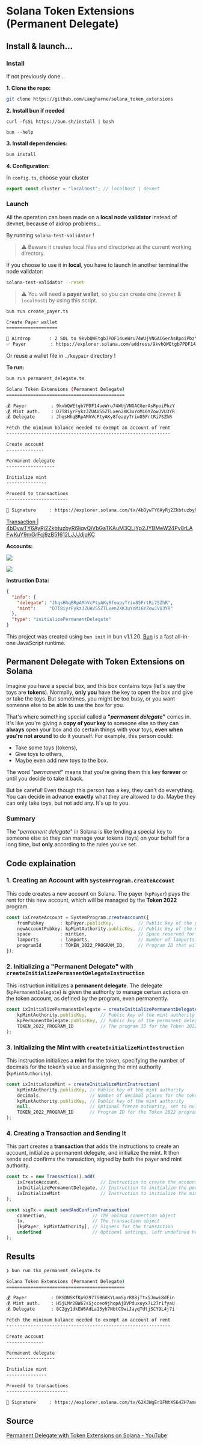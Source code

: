 # Solana Token Extensions (Permanent Delegate)

## Install & launch...

### Install

If not previously done...

**1. Clone the repo:**

```bash
git clone https://github.com/Laugharne/solana_token_extensions
```
**2. Install bun if needed**

`curl -fsSL https://bun.sh/install | bash`

`bun --help`


**3. Install dependencies:**

```bash
bun install
```
**4. Configuration:**

In `config.ts`, choose your cluster

```typescript
export const cluster = "localhost"; // localhost | devnet
```

### Launch

All the operation can been made on a **local node validator** instead of devnet, because of aidrop problems...

By running `solana-test-validator` !

> ⚠️ Beware it creates local files and directories at the current working directory.

If you choose to use it in **local**, you have to launch in another terminal the node validator:

```bash
solana-test-validator --reset
```

> ⚠️ You will need a **payer wallet**, so you can create one (`devnet` & `localhost`) by using this script.

```bash
bun run create_payer.ts
```

```bash
Create Payer wallet
===================

🏧 Airdrop       : 2 SOL to 9kvbQWEtgb7PDF14ueWru74WUjVNGACGerAsRpoiPbzY
✅ Payer         : https://explorer.solana.com/address/9kvbQWEtgb7PDF14ueWru74WUjVNGACGerAsRpoiPbzY?cluster=devnet
```
Or reuse a wallet file in `./keypair` directory !


**To run:**

```bash
bun run permanent_delegate.ts
```

```bash
Solana Token Extensions (Permanent Delegate)
============================================

💰 Payer         : 9kvbQWEtgb7PDF14ueWru74WUjVNGACGerAsRpoiPbzY
💰 Mint auth.    : D7T8iyrFykz3ZUAVS5ZTLxen2XK3uYoMi6YZowJVU3YR
💰 Delegate      : JhqsHhqBRpAMhVcPtyAKy8feapyTriw85FrtRi7SZhR

Fetch the minimum balance needed to exempt an account of rent
-------------------------------------------------------------

Create account
--------------

Permanent delegate
------------------

Initialize mint
---------------

Procedd to transactions
-----------------------

🚀 Signature     : https://explorer.solana.com/tx/4bDywTY6AyRj2ZkbtuzbyRi9jqyQiVbGaTKAuM3QLiYp2JYBMeW24Pv8rLAFwKuY9mGrFcj9zB51612LJJJdjqKC?cluster=devnet
```

[Transaction | 4bDywTY6AyRj2ZkbtuzbyRi9jqyQiVbGaTKAuM3QLiYp2JYBMeW24Pv8rLAFwKuY9mGrFcj9zB51612LJJJdjqKC](https://explorer.solana.com/tx/4bDywTY6AyRj2ZkbtuzbyRi9jqyQiVbGaTKAuM3QLiYp2JYBMeW24Pv8rLAFwKuY9mGrFcj9zB51612LJJJdjqKC?cluster=devnet)

**Accounts:**

![](2024-10-09-14-17-11.png)

![](2024-10-09-15-44-50.png)


**Instruction Data:**

```json
{
  "info": {
    "delegate": "JhqsHhqBRpAMhVcPtyAKy8feapyTriw85FrtRi7SZhR",
    "mint":     "D7T8iyrFykz3ZUAVS5ZTLxen2XK3uYoMi6YZowJVU3YR"
  },
  "type": "initializePermanentDelegate"
}
```

This project was created using `bun init` in bun v1.1.20. [Bun](https://bun.sh) is a fast all-in-one JavaScript runtime.


## Permanent Delegate with Token Extensions on Solana

Imagine you have a special box, and this box contains toys (let's say the toys are **tokens**). Normally, **only you** have the key to open the box and give or take the toys. But sometimes, you might be too busy, or you want someone else to be able to use the box for you.

That's where something special called a **"_permanent delegate_"** comes in. It's like you're giving a **copy of your key** to someone else so they can **always** open your box and do certain things with your toys, **even when you're not around** to do it yourself. For example, this person could:
- Take some toys (tokens),
- Give toys to others,
- Maybe even add new toys to the box.

The word "_permanent_" means that you're giving them this key **forever** or until you decide to take it back.

But be careful! Even though this person has a key, they can't do everything. You can decide in advance **exactly** what they are allowed to do. Maybe they can only take toys, but not add any. It's up to you.

### Summary
The "_permanent delegate_" in Solana is like lending a special key to someone else so they can manage your tokens (toys) on your behalf for a long time, but **only** according to the rules you've set.


## Code explaination

### 1. Creating an Account with `SystemProgram.createAccount`

This code creates a new account on Solana. The payer (`kpPayer`) pays the rent for this new account, which will be managed by the **Token 2022** program.

```typescript
const ixCreateAccount = SystemProgram.createAccount({
	fromPubkey      : kpPayer.publicKey,         // Public key of the paying account
	newAccountPubkey: kpMintAuthority.publicKey, // Public key of the newly created account for the mint authority
	space           : mintLen,                   // Space reserved for this account (in bytes)
	lamports        : lamports,                  // Number of lamports (Solana) sent to cover the rent for the account
	programId       : TOKEN_2022_PROGRAM_ID,     // Program ID that will manage this account (in this case, the Token 2022 program)
});
```


### 2. Initializing a "Permanent Delegate" with `createInitializePermanentDelegateInstruction`

This instruction initializes a **permanent delegate**. The delegate (`kpPermanentDelegate`) is given the authority to manage certain actions on the token account, as defined by the program, even permanently.

```typescript
const ixInitializePermanentDelegate = createInitializePermanentDelegateInstruction(
	kpMintAuthority.publicKey,     // Public key of the mint authority
	kpPermanentDelegate.publicKey, // Public key of the permanent delegate
	TOKEN_2022_PROGRAM_ID          // The program ID for the Token 2022 program
);
```


### 3. Initializing the Mint with `createInitializeMintInstruction`

This instruction initializes a **mint** for the token, specifying the number of decimals for the token’s value and assigning the mint authority (`kpMintAuthority`).

```typescript
const ixInitializeMint = createInitializeMintInstruction(
	kpMintAuthority.publicKey, // Public key of the mint authority
	decimals,                  // Number of decimal places for the tokens
	kpMintAuthority.publicKey, // Public key of the mint authority
	null,                      // Optional freeze authority, set to null in this case
	TOKEN_2022_PROGRAM_ID      // Program ID for the Token 2022 program
);
```


### 4. Creating a Transaction and Sending It

This part creates a **transaction** that adds the instructions to create an account, initialize a permanent delegate, and initialize the mint. It then sends and confirms the transaction, signed by both the payer and mint authority.

```typescript
const tx = new Transaction().add(
	ixCreateAccount,               // Instruction to create the account
	ixInitializePermanentDelegate, // Instruction to initialize the permanent delegate
	ixInitializeMint               // Instruction to initialize the mint
);

const sigTx = await sendAndConfirmTransaction(
	connection,                 // The Solana connection object
	tx,                         // The transaction object
	[kpPayer, kpMintAuthority], // Signers for the transaction
	undefined                   // Optional settings, left undefined here
);
```

## Results

```bash
❯ bun run tkx_permanent_delegate.ts

Solana Token Extensions (Permanent Delegate)
============================================

💰 Payer         : DKSDNSKfKp92977SBGKKYLnmSprR88jTtx5Jmwi8dFin
💰 Mint auth.    : H5jLMr2BW67sSjcceo9jhopAjDVPduxuyx7L27r1fyaU
💰 Delegate      : 8C2gy1dkEW6AdLa13yh7NbtC9wiJayqTdtjSCY9L4j7i

Fetch the minimum balance needed to exempt an account of rent
-------------------------------------------------------------

Create account
--------------

Permanent delegate
------------------

Initialize mint
---------------

Procedd to transactions
-----------------------

🚀 Signature     : https://explorer.solana.com/tx/62XJWgEr1FNtXS64ZH7amqm4FqULJB99YG2ihPANsoDRTgeo25Y2A3uf8QQY1FxmD6rTeiYSg7Vn5DjkMix31oSn?cluster=localhost
```


## Source

[Permanent Delegate with Token Extensions on Solana - YouTube](https://www.youtube.com/watch?v=pro4hlJpHG4)

